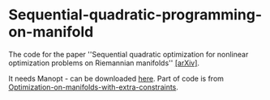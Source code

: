 # Sequential-quadratic-programming-on-manifold
The code for the paper ''Sequential quadratic optimization for nonlinear optimization problems on Riemannian manifolds'' [[arXiv]](https://arxiv.org/abs/2009.07153).

It needs Manopt - can be downloaded [here](https://www.manopt.org/). Part of code is from [Optimization-on-manifolds-with-extra-constraints](https://github.com/losangle/Optimization-on-manifolds-with-extra-constraints/blob/master/README.md).
